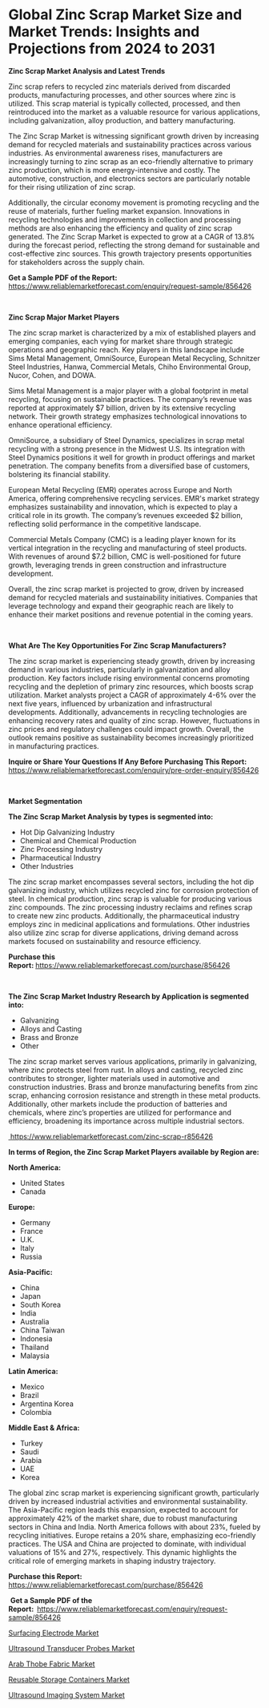 <p><h1>Global Zinc Scrap Market Size and Market Trends: Insights and Projections from 2024 to 2031</h1></p><p><strong>Zinc Scrap Market Analysis and Latest Trends</strong></p>
<p><p>Zinc scrap refers to recycled zinc materials derived from discarded products, manufacturing processes, and other sources where zinc is utilized. This scrap material is typically collected, processed, and then reintroduced into the market as a valuable resource for various applications, including galvanization, alloy production, and battery manufacturing.</p><p>The Zinc Scrap Market is witnessing significant growth driven by increasing demand for recycled materials and sustainability practices across various industries. As environmental awareness rises, manufacturers are increasingly turning to zinc scrap as an eco-friendly alternative to primary zinc production, which is more energy-intensive and costly. The automotive, construction, and electronics sectors are particularly notable for their rising utilization of zinc scrap. </p><p>Additionally, the circular economy movement is promoting recycling and the reuse of materials, further fueling market expansion. Innovations in recycling technologies and improvements in collection and processing methods are also enhancing the efficiency and quality of zinc scrap generated. The Zinc Scrap Market is expected to grow at a CAGR of 13.8% during the forecast period, reflecting the strong demand for sustainable and cost-effective zinc sources. This growth trajectory presents opportunities for stakeholders across the supply chain.</p></p>
<p><strong>Get a Sample PDF of the Report:&nbsp;</strong> <a href="https://www.reliablemarketforecast.com/enquiry/request-sample/856426?utm_campaign=1134&utm_medium=2&utm_source=Github&utm_content=ia&utm_term=08112024&utm_id=zinc-scrap">https://www.reliablemarketforecast.com/enquiry/request-sample/856426</a></p>
<p>&nbsp;</p>
<p><strong>Zinc Scrap Major Market Players</strong></p>
<p><p>The zinc scrap market is characterized by a mix of established players and emerging companies, each vying for market share through strategic operations and geographic reach. Key players in this landscape include Sims Metal Management, OmniSource, European Metal Recycling, Schnitzer Steel Industries, Hanwa, Commercial Metals, Chiho Environmental Group, Nucor, Cohen, and DOWA.</p><p>Sims Metal Management is a major player with a global footprint in metal recycling, focusing on sustainable practices. The company’s revenue was reported at approximately $7 billion, driven by its extensive recycling network. Their growth strategy emphasizes technological innovations to enhance operational efficiency.</p><p>OmniSource, a subsidiary of Steel Dynamics, specializes in scrap metal recycling with a strong presence in the Midwest U.S. Its integration with Steel Dynamics positions it well for growth in product offerings and market penetration. The company benefits from a diversified base of customers, bolstering its financial stability.</p><p>European Metal Recycling (EMR) operates across Europe and North America, offering comprehensive recycling services. EMR's market strategy emphasizes sustainability and innovation, which is expected to play a critical role in its growth. The company’s revenues exceeded $2 billion, reflecting solid performance in the competitive landscape.</p><p>Commercial Metals Company (CMC) is a leading player known for its vertical integration in the recycling and manufacturing of steel products. With revenues of around $7.2 billion, CMC is well-positioned for future growth, leveraging trends in green construction and infrastructure development.</p><p>Overall, the zinc scrap market is projected to grow, driven by increased demand for recycled materials and sustainability initiatives. Companies that leverage technology and expand their geographic reach are likely to enhance their market positions and revenue potential in the coming years.</p></p>
<p>&nbsp;</p>
<p><strong>What Are The Key Opportunities For Zinc Scrap Manufacturers?</strong></p>
<p><p>The zinc scrap market is experiencing steady growth, driven by increasing demand in various industries, particularly in galvanization and alloy production. Key factors include rising environmental concerns promoting recycling and the depletion of primary zinc resources, which boosts scrap utilization. Market analysts project a CAGR of approximately 4-6% over the next five years, influenced by urbanization and infrastructural developments. Additionally, advancements in recycling technologies are enhancing recovery rates and quality of zinc scrap. However, fluctuations in zinc prices and regulatory challenges could impact growth. Overall, the outlook remains positive as sustainability becomes increasingly prioritized in manufacturing practices.</p></p>
<p><strong>Inquire or Share Your Questions If Any Before Purchasing This Report:</strong> <a href="https://www.reliablemarketforecast.com/enquiry/pre-order-enquiry/856426?utm_campaign=1134&utm_medium=2&utm_source=Github&utm_content=ia&utm_term=08112024&utm_id=zinc-scrap">https://www.reliablemarketforecast.com/enquiry/pre-order-enquiry/856426</a></p>
<p>&nbsp;</p>
<p><strong>Market Segmentation</strong></p>
<p><strong>The Zinc Scrap Market Analysis by types is segmented into:</strong></p>
<p><ul><li>Hot Dip Galvanizing Industry</li><li>Chemical and Chemical Production</li><li>Zinc Processing Industry</li><li>Pharmaceutical Industry</li><li>Other Industries</li></ul></p>
<p><p>The zinc scrap market encompasses several sectors, including the hot dip galvanizing industry, which utilizes recycled zinc for corrosion protection of steel. In chemical production, zinc scrap is valuable for producing various zinc compounds. The zinc processing industry reclaims and refines scrap to create new zinc products. Additionally, the pharmaceutical industry employs zinc in medicinal applications and formulations. Other industries also utilize zinc scrap for diverse applications, driving demand across markets focused on sustainability and resource efficiency.</p></p>
<p><strong>Purchase this Report:&nbsp;</strong><a href="https://www.reliablemarketforecast.com/purchase/856426?utm_campaign=1134&utm_medium=2&utm_source=Github&utm_content=ia&utm_term=08112024&utm_id=zinc-scrap">https://www.reliablemarketforecast.com/purchase/856426</a></p>
<p>&nbsp;</p>
<p><strong>The Zinc Scrap Market Industry Research by Application is segmented into:</strong></p>
<p><ul><li>Galvanizing</li><li>Alloys and Casting</li><li>Brass and Bronze</li><li>Other</li></ul></p>
<p><p>The zinc scrap market serves various applications, primarily in galvanizing, where zinc protects steel from rust. In alloys and casting, recycled zinc contributes to stronger, lighter materials used in automotive and construction industries. Brass and bronze manufacturing benefits from zinc scrap, enhancing corrosion resistance and strength in these metal products. Additionally, other markets include the production of batteries and chemicals, where zinc’s properties are utilized for performance and efficiency, broadening its importance across multiple industrial sectors.</p></p>
<p><a href="https://www.reliablemarketforecast.com/zinc-scrap-r856426?utm_campaign=1134&utm_medium=2&utm_source=Github&utm_content=ia&utm_term=08112024&utm_id=zinc-scrap">&nbsp;https://www.reliablemarketforecast.com/zinc-scrap-r856426</a></p>
<p><strong>In terms of Region, the Zinc Scrap Market Players available by Region are:</strong></p>
<p>
    <p> <strong> North America: </strong>
        <ul>
            <li>United States</li>
            <li>Canada</li>
        </ul>
        </p> 
    <p> <strong> Europe: </strong>
        <ul>
            <li>Germany</li>
            <li>France</li>
            <li>U.K.</li>
            <li>Italy</li>
            <li>Russia</li>
        </ul>
        </p> 
    <p> <strong> Asia-Pacific: </strong>
        <ul>
            <li>China</li>
            <li>Japan</li>
            <li>South Korea</li>
            <li>India</li>
            <li>Australia</li>
            <li>China Taiwan</li>
            <li>Indonesia</li>
            <li>Thailand</li>
            <li>Malaysia</li>
        </ul>
        </p> 
    <p> <strong> Latin America: </strong>
        <ul>
            <li>Mexico</li>
            <li>Brazil</li>
            <li>Argentina Korea</li>
            <li>Colombia</li>
        </ul>
        </p> 
    <p> <strong> Middle East & Africa: </strong>
        <ul>
            <li>Turkey</li>
            <li>Saudi</li>
            <li>Arabia</li>
            <li>UAE</li>
            <li>Korea</li>
        </ul>
    </p>
    </p>
<p><p>The global zinc scrap market is experiencing significant growth, particularly driven by increased industrial activities and environmental sustainability. The Asia-Pacific region leads this expansion, expected to account for approximately 42% of the market share, due to robust manufacturing sectors in China and India. North America follows with about 23%, fueled by recycling initiatives. Europe retains a 20% share, emphasizing eco-friendly practices. The USA and China are projected to dominate, with individual valuations of 15% and 27%, respectively. This dynamic highlights the critical role of emerging markets in shaping industry trajectory.</p></p>
<p><strong>Purchase this Report: </strong><a href="https://www.reliablemarketforecast.com/purchase/856426?utm_campaign=1134&utm_medium=2&utm_source=Github&utm_content=ia&utm_term=08112024&utm_id=zinc-scrap">https://www.reliablemarketforecast.com/purchase/856426</a></p>
<p>&nbsp;<strong>Get a Sample PDF of the Report:&nbsp;&nbsp;</strong><a href="https://www.reliablemarketforecast.com/enquiry/request-sample/856426?utm_campaign=1134&utm_medium=2&utm_source=Github&utm_content=ia&utm_term=08112024&utm_id=zinc-scrap">https://www.reliablemarketforecast.com/enquiry/request-sample/856426</a></p>
<p><strong></strong></p>
<p><p><a href="https://github.com/mosmentrcqn/Market-Research-Report-List-1/blob/main/surfacing-electrode-market.md?utm_campaign=1134&utm_medium=2&utm_source=Github&utm_content=ia&utm_term=08112024&utm_id=zinc-scrap">Surfacing Electrode Market</a></p><p><a href="https://issuu.com/reportprime-2/docs/ultrasound-transducer-probes-market_4a2366e2b86175?utm_campaign=1134&utm_medium=2&utm_source=Github&utm_content=ia&utm_term=08112024&utm_id=zinc-scrap">Ultrasound Transducer Probes Market</a></p><p><a href="https://github.com/malika4dt4reta/Market-Research-Report-List-1/blob/main/arab-thobe-fabric-market.md?utm_campaign=1134&utm_medium=2&utm_source=Github&utm_content=ia&utm_term=08112024&utm_id=zinc-scrap">Arab Thobe Fabric Market</a></p><p><a href="https://github.com/karolinec5dqui/Market-Research-Report-List-1/blob/main/reusable-storage-containers-market.md?utm_campaign=1134&utm_medium=2&utm_source=Github&utm_content=ia&utm_term=08112024&utm_id=zinc-scrap">Reusable Storage Containers Market</a></p><p><a href="https://issuu.com/reportprime-2/docs/ultrasound-imaging-system-market-si_c7e64e3404708e?utm_campaign=1134&utm_medium=2&utm_source=Github&utm_content=ia&utm_term=08112024&utm_id=zinc-scrap">Ultrasound Imaging System Market</a></p></p>